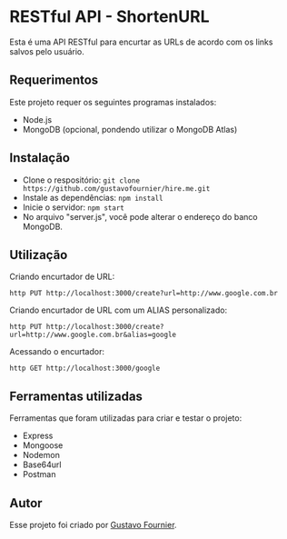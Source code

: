 # RESTful API - ShortenURL

Esta é uma API RESTful para encurtar as URLs de acordo com os links salvos pelo usuário.

## Requerimentos

Este projeto requer os seguintes programas instalados:

- Node.js
- MongoDB (opcional, pondendo utilizar o MongoDB Atlas)

## Instalação

- Clone o respositório: `git clone https://github.com/gustavofournier/hire.me.git`
- Instale as dependências: `npm install`
- Inicie o servidor: `npm start`
- No arquivo "server.js", você pode alterar o endereço do banco MongoDB.

## Utilização

Criando encurtador de URL:
```
http PUT http://localhost:3000/create?url=http://www.google.com.br
```

Criando encurtador de URL com um ALIAS personalizado:
```
http PUT http://localhost:3000/create?url=http://www.google.com.br&alias=google
```

Acessando o encurtador:
```
http GET http://localhost:3000/google
```

## Ferramentas utilizadas
Ferramentas que foram utilizadas para criar e testar o projeto:

- Express
- Mongoose
- Nodemon
- Base64url
- Postman

## Autor

Esse projeto foi criado por [Gustavo Fournier](https://github.com/gustavofournier).

